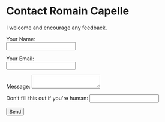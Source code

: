 # Contact Romain Capelle

I welcome and encourage any feedback.

<form name="contact" method="POST" data-netlify="true" action="/contact-success">
  <p>
    <label>Your Name:</br> <input type="text" name="name" /></label>   
  </p>
  <p>
    <label>Your Email:</br> <input type="email" name="email" /></label>
  </p>
  <p>
    <label>Message: <textarea name="message"></textarea></label>
  </p>
    <p class="hidden">
    <label>Don’t fill this out if you're human: <input name="bot-field" /></label>
  </p>
  <p>
    <button class="large" type="submit">Send</button>
  </p>
</form>
